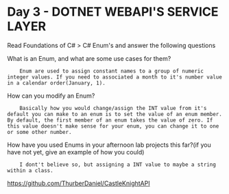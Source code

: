 # Day 3 - DOTNET WEBAPI'S SERVICE LAYER

Read Foundations of C# > C# Enum's and answer the following questions

What is an Enum, and what are some use cases for them?

        Enum are used to assign constant names to a group of numeric integer values. If you need to associated a month to it's number value in a calendar order(January, 1).

How can you modify an Enum?

        Basically how you would change/assign the INT value from it's default you can make to an enum is to set the value of an enum member. By default, the first member of an enum takes the value of zero. If this value doesn't make sense for your enum, you can change it to one or some other number.

How have you used Enums in your afternoon lab projects this far?(if you have not yet, give an example of how you could)

        I dont't believe so, but assigning a INT value to maybe a string within a class.

https://github.com/ThurberDaniel/CastleKnightAPI
